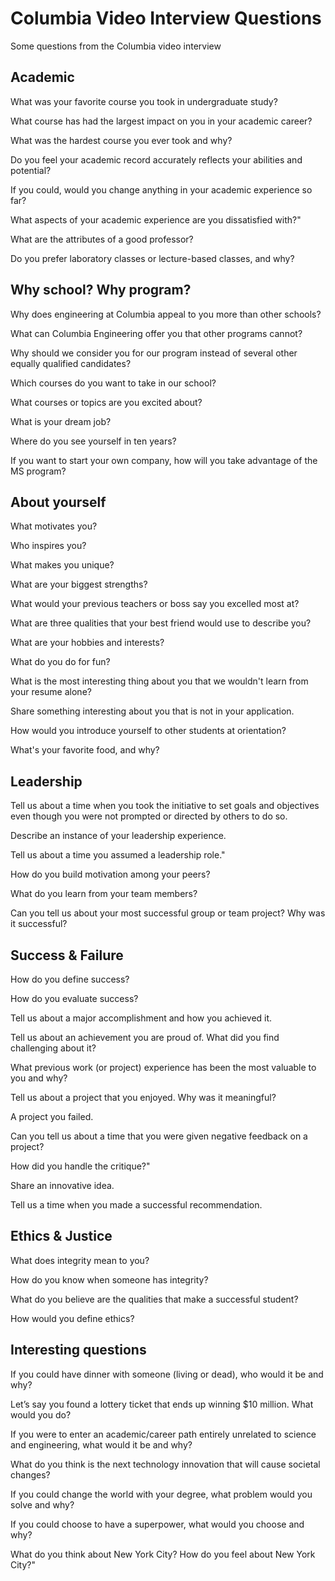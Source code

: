 # Columbia Video Interview Questions

Some questions from the Columbia video interview

## Academic

What was your favorite course you took in undergraduate study?

What course has had the largest impact on you in your academic career?

What was the hardest course you ever took and why?

Do you feel your academic record accurately reflects your abilities and potential?

If you could, would you change anything in your academic experience so far?

What aspects of your academic experience are you dissatisfied with?"

What are the attributes of a good professor?

Do you prefer laboratory classes or lecture-based classes, and why?

## Why school? Why program?

Why does engineering at Columbia appeal to you more than other schools?

What can Columbia Engineering offer you that other programs cannot?

Why should we consider you for our program instead of several other equally qualified candidates?

Which courses do you want to take in our school?

What courses or topics are you excited about?

What is your dream job?

Where do you see yourself in ten years?

If you want to start your own company, how will you take advantage of the MS program?

## About yourself

What motivates you?

Who inspires you?

What makes you unique?

What are your biggest strengths?

What would your previous teachers or boss say you excelled most at?

What are three qualities that your best friend would use to describe you?

What are your hobbies and interests?

What do you do for fun?

What is the most interesting thing about you that we wouldn't learn from your resume alone?

Share something interesting about you that is not in your application.

How would you introduce yourself to other students at orientation?

What's your favorite food, and why?

## Leadership

Tell us about a time when you took the initiative to set goals and objectives even though you were not prompted or directed by others to do so.

Describe an instance of your leadership experience.

Tell us about a time you assumed a leadership role."

How do you build motivation among your peers?

What do you learn from your team members?

Can you tell us about your most successful group or team project? Why was it successful?

## Success & Failure

How do you define success?

How do you evaluate success?

Tell us about a major accomplishment and how you achieved it.

Tell us about an achievement you are proud of. What did you find challenging about it?

What previous work (or project) experience has been the most valuable to you and why?

Tell us about a project that you enjoyed. Why was it meaningful?

A project you failed.

Can you tell us about a time that you were given negative feedback on a project?

How did you handle the critique?"

Share an innovative idea.

Tell us a time when you made a successful recommendation.

## Ethics & Justice

What does integrity mean to you?

How do you know when someone has integrity?

What do you believe are the qualities that make a successful student?

How would you define ethics?

## Interesting questions

If you could have dinner with someone (living or dead), who would it be and why?

Let’s say you found a lottery ticket that ends up winning $10 million. What would you do?

If you were to enter an academic/career path entirely unrelated to science and engineering, what would it be and why?

What do you think is the next technology innovation that will cause societal changes?

If you could change the world with your degree, what problem would you solve and why?

If you could choose to have a superpower, what would you choose and why?

What do you think about New York City?
How do you feel about New York City?"
